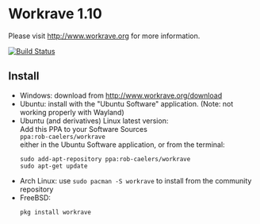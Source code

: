 # Workrave 1.10

Please visit http://www.workrave.org for more information.

[![Build Status](https://travis-ci.org/rcaelers/workrave.svg?branch=next)](https://travis-ci.org/rcaelers/workrave)

## Install

- Windows: download from http://www.workrave.org/download
- Ubuntu: install with the "Ubuntu Software" application. (Note: not working properly with Wayland)
- Ubuntu (and derivatives) Linux latest version:  
  Add this PPA to your Software Sources  
  `ppa:rob-caelers/workrave`  
  either in the Ubuntu Software application, or from the terminal:
  ```
  sudo add-apt-repository ppa:rob-caelers/workrave  
  sudo apt-get update
  ```
- Arch Linux: use `sudo pacman -S workrave` to install from the community repository
- FreeBSD:
  ```
  pkg install workrave
  ```
